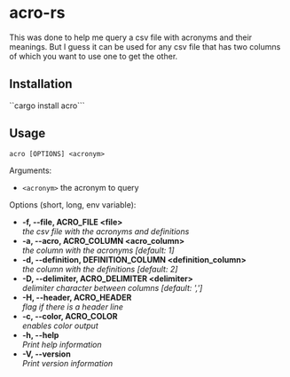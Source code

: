 # acro-rs
This was done to help me query a csv file with acronyms and their meanings. But I guess it can be used for any csv file that has two columns of which you want to use one to get the other.

## Installation
``cargo install acro```

## Usage
```acro [OPTIONS] <acronym>```

Arguments:
  - ```<acronym>```  the acronym to query

Options (short, long, env variable):
-  **-f, --file, ACRO_FILE \<file>**  
_the csv file with the acronyms and definitions_  
-  **-a, --acro, ACRO_COLUMN <acro_column>**             
_the column with the acronyms [default: 1]_  
-  **-d, --definition, DEFINITION_COLUMN <definition_column>**  
_the column with the definitions [default: 2]_  
-  **-D, --delimiter, ACRO_DELIMITER \<delimiter>**           
_delimiter character between columns [default: ',']_  
-  **-H, --header, ACRO_HEADER**                          
_flag if there is a header line_  
-  **-c, --color, ACRO_COLOR**                           
_enables color output_  
-  **-h, --help**                            
_Print help information_  
-  **-V, --version**                         
_Print version information_  
